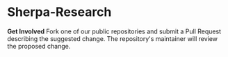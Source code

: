 # Sherpa-Research

**Get Involved**
Fork one of our public repositories and submit a Pull Request describing the suggested change. The repository's maintainer will review the proposed change.
